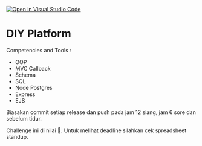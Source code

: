 [![Open in Visual Studio Code](https://classroom.github.com/assets/open-in-vscode-718a45dd9cf7e7f842a935f5ebbe5719a5e09af4491e668f4dbf3b35d5cca122.svg)](https://classroom.github.com/online_ide?assignment_repo_id=13784467&assignment_repo_type=AssignmentRepo)
# DIY Platform

Competencies and Tools :
- OOP
- MVC Callback
- Schema
- SQL
- Node Postgres
- Express
- EJS

Biasakan commit setiap release dan push pada jam 12 siang, jam 6 sore dan sebelum tidur.

Challenge ini di nilai 💯.
Untuk melihat deadline silahkan cek spreadsheet standup.